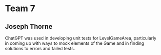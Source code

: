# Team 7

## Joseph Thorne
ChatGPT was used in developing unit tests for LevelGameArea, particularly in coming up with ways to mock elements of the Game and in finding solutions to errors and failed tests.
